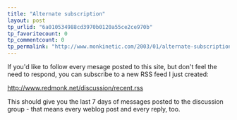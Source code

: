 ```yaml
---
title: "Alternate subscription"
layout: post
tp_urlid: "6a010534988cd3970b0120a55ce2ce970b"
tp_favoritecount: 0
tp_commentcount: 0
tp_permalink: "http://www.monkinetic.com/2003/01/alternate-subscription.html"
---
```

If you&#39;d like to follow every mesage posted to this site, but don&#39;t feel the need to respond, you can subscribe to a new RSS feed I just created:

http://www.redmonk.net/discussion/recent.rss

This should give you the last 7 days of messages posted to the discussion group - that means every weblog post and every reply, too.
